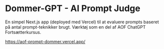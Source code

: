 # Dommer-GPT - AI Prompt Judge

En simpel Next.js app (deployed med Vercel) til at evaluere prompts baseret på antal prompt-teknikker brugt. Værktøj som en del af AOF ChatGPT Fortsætterkursus.

https://aof-prompt-dommer.vercel.app/
